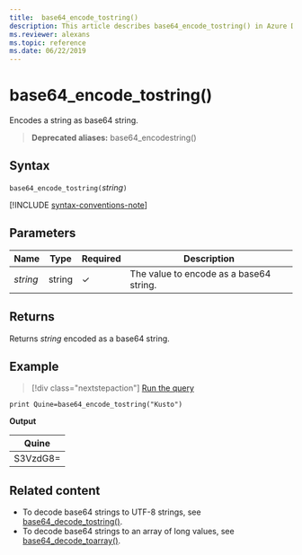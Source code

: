 ```yaml
---
title:  base64_encode_tostring()
description: This article describes base64_encode_tostring() in Azure Data Explorer.
ms.reviewer: alexans
ms.topic: reference
ms.date: 06/22/2019
---
```

# base64_encode_tostring()

Encodes a string as base64 string.

> **Deprecated aliases:** base64_encodestring()

## Syntax

`base64_encode_tostring(`*string*`)`

[!INCLUDE [syntax-conventions-note](../../includes/syntax-conventions-note.md)]

## Parameters

| Name | Type | Required | Description |
|--|--|--|--|
| *string* | string | &check; |  The value to encode as a base64 string. |

## Returns

Returns *string* encoded as a base64 string.

## Example

> [!div class="nextstepaction"]
> <a href="https://dataexplorer.azure.com/clusters/help/databases/Samples?query=H4sIAAAAAAAAAysoyswrUQgszcxLtU1KLE41M4lPzUvOT0mNL8kvLgFKpmsoeZcWl+QraQIAKEgGNSsAAAA=" target="_blank">Run the query</a>

```kusto
print Quine=base64_encode_tostring("Kusto")
```

**Output**

|Quine   |
|--------|
|S3VzdG8=|

## Related content

* To decode base64 strings to UTF-8 strings, see [base64_decode_tostring()](base64-decode-tostring-function.md).
* To decode base64 strings to an array of long values, see [base64_decode_toarray()](base64-decode-toarray-function.md).
